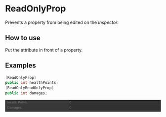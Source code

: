 # ReadOnlyProp
Prevents a property from being edited on the *Inspector*.

## How to use
Put the attribute in front of a property.<BR/>

## Examples
```cs
[ReadOnlyProp]
public int healthPoints;
[ReadOnlyReadOnlyProp]
public int damages;
```
![](img/ReadOnlyAttributeInspectorPreview.png)
